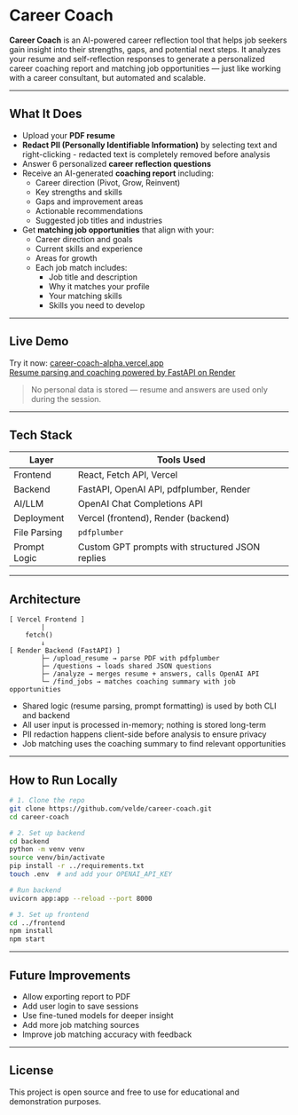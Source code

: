# Career Coach

**Career Coach** is an AI-powered career reflection tool that helps job seekers gain insight into their strengths, gaps, and potential next steps. It analyzes your resume and self-reflection responses to generate a personalized career coaching report and matching job opportunities — just like working with a career consultant, but automated and scalable.

---

## What It Does

- Upload your **PDF resume**
- **Redact PII (Personally Identifiable Information)** by selecting text and right-clicking - redacted text is completely removed before analysis
- Answer 6 personalized **career reflection questions**
- Receive an AI-generated **coaching report** including:
  - Career direction (Pivot, Grow, Reinvent)
  - Key strengths and skills
  - Gaps and improvement areas
  - Actionable recommendations
  - Suggested job titles and industries
- Get **matching job opportunities** that align with your:
  - Career direction and goals
  - Current skills and experience
  - Areas for growth
  - Each job match includes:
    - Job title and description
    - Why it matches your profile
    - Your matching skills
    - Skills you need to develop

---

## Live Demo

Try it now: [career-coach-alpha.vercel.app](https://career-coach-alpha.vercel.app)  
[Resume parsing and coaching powered by FastAPI on Render](https://career-coach-backend.onrender.com/health)

> No personal data is stored — resume and answers are used only during the session.

---

## Tech Stack

| Layer       | Tools Used                                 |
|-------------|---------------------------------------------|
| Frontend    | React, Fetch API, Vercel                   |
| Backend     | FastAPI, OpenAI API, pdfplumber, Render    |
| AI/LLM      | OpenAI Chat Completions API               |
| Deployment  | Vercel (frontend), Render (backend)        |
| File Parsing| `pdfplumber`                              |
| Prompt Logic| Custom GPT prompts with structured JSON replies |

---

## Architecture

```
[ Vercel Frontend ]
        |
    fetch()
        ↓
[ Render Backend (FastAPI) ]
        ├─ /upload_resume → parse PDF with pdfplumber
        ├─ /questions → loads shared JSON questions
        ├─ /analyze → merges resume + answers, calls OpenAI API
        └─ /find_jobs → matches coaching summary with job opportunities
```

- Shared logic (resume parsing, prompt formatting) is used by both CLI and backend
- All user input is processed in-memory; nothing is stored long-term
- PII redaction happens client-side before analysis to ensure privacy
- Job matching uses the coaching summary to find relevant opportunities

---

## How to Run Locally

```bash
# 1. Clone the repo
git clone https://github.com/velde/career-coach.git
cd career-coach

# 2. Set up backend
cd backend
python -m venv venv
source venv/bin/activate
pip install -r ../requirements.txt
touch .env  # and add your OPENAI_API_KEY

# Run backend
uvicorn app:app --reload --port 8000

# 3. Set up frontend
cd ../frontend
npm install
npm start
```

---

## Future Improvements

- Allow exporting report to PDF
- Add user login to save sessions
- Use fine-tuned models for deeper insight
- Add more job matching sources
- Improve job matching accuracy with feedback

---

## License

This project is open source and free to use for educational and demonstration purposes.